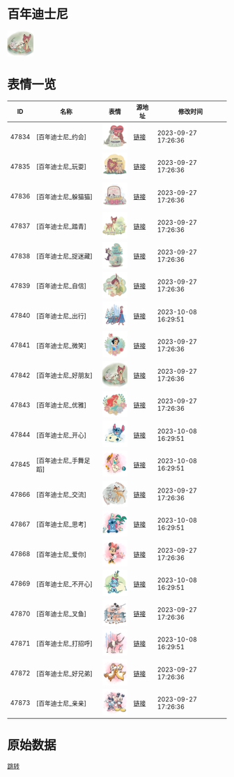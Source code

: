 # 百年迪士尼

<img src="./cover.png" height="60" alt="cover" />

# 表情一览

|ID|名称|表情|源地址|修改时间|
|----|----|----|----|----|
|47834|[百年迪士尼_约会]|<img src="./pic/047834_%5B百年迪士尼_约会%5D.png" height="60" alt="约会"/>|[链接](https://i0.hdslb.com/bfs/emote/3294742eeeafab683dfa28499b2142442f399654.png)|2023-09-27 17:26:36|
|47835|[百年迪士尼_玩耍]|<img src="./pic/047835_%5B百年迪士尼_玩耍%5D.png" height="60" alt="玩耍"/>|[链接](https://i0.hdslb.com/bfs/emote/30bc5a874dee696c43e572f1864cf2906bb894cc.png)|2023-09-27 17:26:36|
|47836|[百年迪士尼_躲猫猫]|<img src="./pic/047836_%5B百年迪士尼_躲猫猫%5D.png" height="60" alt="躲猫猫"/>|[链接](https://i0.hdslb.com/bfs/emote/811f75cea0ee6f8eb631a2daa6c527d63fd5b9cb.png)|2023-09-27 17:26:36|
|47837|[百年迪士尼_踏青]|<img src="./pic/047837_%5B百年迪士尼_踏青%5D.png" height="60" alt="踏青"/>|[链接](https://i0.hdslb.com/bfs/emote/e0582131465ab5fd5279fd2b5499f7a4bce86565.png)|2023-09-27 17:26:36|
|47838|[百年迪士尼_捉迷藏]|<img src="./pic/047838_%5B百年迪士尼_捉迷藏%5D.png" height="60" alt="捉迷藏"/>|[链接](https://i0.hdslb.com/bfs/emote/bb81259edfd062ed1e67886ba5d83b2adcc37fe6.png)|2023-09-27 17:26:36|
|47839|[百年迪士尼_自信]|<img src="./pic/047839_%5B百年迪士尼_自信%5D.png" height="60" alt="自信"/>|[链接](https://i0.hdslb.com/bfs/emote/615973f01d31b4666edb8cad2a7b6209b8a39199.png)|2023-09-27 17:26:36|
|47840|[百年迪士尼_出行]|<img src="./pic/047840_%5B百年迪士尼_出行%5D.png" height="60" alt="出行"/>|[链接](https://i0.hdslb.com/bfs/emote/7fb244a954340b94806efb55c929b11d9418555d.png)|2023-10-08 16:29:51|
|47841|[百年迪士尼_微笑]|<img src="./pic/047841_%5B百年迪士尼_微笑%5D.png" height="60" alt="微笑"/>|[链接](https://i0.hdslb.com/bfs/emote/a98344f347d3110d4e2c1c9b66e3c09670d058fb.png)|2023-09-27 17:26:36|
|47842|[百年迪士尼_好朋友]|<img src="./pic/047842_%5B百年迪士尼_好朋友%5D.png" height="60" alt="好朋友"/>|[链接](https://i0.hdslb.com/bfs/emote/ed8e4ceb812e24f97150885b8edc76c23516ab94.png)|2023-09-27 17:26:36|
|47843|[百年迪士尼_优雅]|<img src="./pic/047843_%5B百年迪士尼_优雅%5D.png" height="60" alt="优雅"/>|[链接](https://i0.hdslb.com/bfs/emote/40dec0d4d78694181a980c501ba3087f4bacef85.png)|2023-09-27 17:26:36|
|47844|[百年迪士尼_开心]|<img src="./pic/047844_%5B百年迪士尼_开心%5D.png" height="60" alt="开心"/>|[链接](https://i0.hdslb.com/bfs/emote/1759157f6c3530939d3b355e7ca26d29deabf6df.png)|2023-10-08 16:29:51|
|47845|[百年迪士尼_手舞足蹈]|<img src="./pic/047845_%5B百年迪士尼_手舞足蹈%5D.png" height="60" alt="手舞足蹈"/>|[链接](https://i0.hdslb.com/bfs/emote/6f31ec4d19601ec7f5d151c8807f72e4b3fe0477.png)|2023-10-08 16:29:51|
|47866|[百年迪士尼_交流]|<img src="./pic/047866_%5B百年迪士尼_交流%5D.png" height="60" alt="交流"/>|[链接](https://i0.hdslb.com/bfs/emote/e368c51e096c5fb60ec6ed48a6d05139ca0cae4c.png)|2023-09-27 17:26:36|
|47867|[百年迪士尼_思考]|<img src="./pic/047867_%5B百年迪士尼_思考%5D.png" height="60" alt="思考"/>|[链接](https://i0.hdslb.com/bfs/emote/9a40bbcc1edbeae65423733c8d70652e7b3cdca6.png)|2023-10-08 16:29:51|
|47868|[百年迪士尼_爱你]|<img src="./pic/047868_%5B百年迪士尼_爱你%5D.png" height="60" alt="爱你"/>|[链接](https://i0.hdslb.com/bfs/emote/454e9b8bda002d45c0cb87e1baeb7a8cf139fb51.png)|2023-09-27 17:26:36|
|47869|[百年迪士尼_不开心]|<img src="./pic/047869_%5B百年迪士尼_不开心%5D.png" height="60" alt="不开心"/>|[链接](https://i0.hdslb.com/bfs/emote/4bc3507fe1b55833eee20cf77a802cbeb2e3c294.png)|2023-10-08 16:29:51|
|47870|[百年迪士尼_叉鱼]|<img src="./pic/047870_%5B百年迪士尼_叉鱼%5D.png" height="60" alt="叉鱼"/>|[链接](https://i0.hdslb.com/bfs/emote/9a6abeff909c1c9873d99984ae3865d109813245.png)|2023-09-27 17:26:36|
|47871|[百年迪士尼_打招呼]|<img src="./pic/047871_%5B百年迪士尼_打招呼%5D.png" height="60" alt="打招呼"/>|[链接](https://i0.hdslb.com/bfs/emote/ddadf1e2ab3588e2cca599025e291ef1fc04735d.png)|2023-10-08 16:29:51|
|47872|[百年迪士尼_好兄弟]|<img src="./pic/047872_%5B百年迪士尼_好兄弟%5D.png" height="60" alt="好兄弟"/>|[链接](https://i0.hdslb.com/bfs/emote/01a80a32f67ec7973b5ea35150d570e970ca8120.png)|2023-09-27 17:26:36|
|47873|[百年迪士尼_亲亲]|<img src="./pic/047873_%5B百年迪士尼_亲亲%5D.png" height="60" alt="亲亲"/>|[链接](https://i0.hdslb.com/bfs/emote/212636ad660bf8d9c99895d04d2f4e546113fa13.png)|2023-09-27 17:26:36|

# 原始数据

[跳转](./raw.json)

